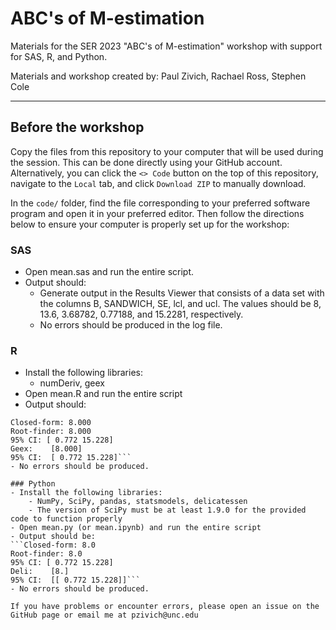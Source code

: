 # ABC's of M-estimation

Materials for the SER 2023 "ABC's of M-estimation" workshop with support for SAS, R, and Python.

Materials and workshop created by: Paul Zivich, Rachael Ross, Stephen Cole

-----------

## Before the workshop

Copy the files from this repository to your computer that will be used during the session. This can be done directly
using your GitHub account. Alternatively, you can click the `<> Code` button on the top of this repository, navigate to
the `Local` tab, and click `Download ZIP` to manually download.

In the `code/` folder, find the file corresponding to your preferred software program and open it in your preferred
editor. Then follow the directions below to ensure your computer is properly set up for the workshop:

### SAS
- Open mean.sas and run the entire script.
- Output should:
    - Generate output in the Results Viewer that consists of a data set with the columns B, SANDWICH, SE, lcl, and ucl.
    The values should be 8, 13.6, 3.68782, 0.77188, and 15.2281, respectively.
    - No errors should be produced in the log file.

### R
- Install the following libraries:
    - numDeriv, geex
- Open mean.R and run the entire script
- Output should:
```Estimated mean
Closed-form: 8.000
Root-finder: 8.000
95% CI: [ 0.772 15.228]
Geex:    [8.000]
95% CI:  [ 0.772 15.228]```
- No errors should be produced.

### Python
- Install the following libraries:
    - NumPy, SciPy, pandas, statsmodels, delicatessen
    - The version of SciPy must be at least 1.9.0 for the provided code to function properly
- Open mean.py (or mean.ipynb) and run the entire script
- Output should be:
```Closed-form: 8.0
Root-finder: 8.0
95% CI: [ 0.772 15.228]
Deli:    [8.]
95% CI:  [[ 0.772 15.228]]```
- No errors should be produced.

If you have problems or encounter errors, please open an issue on the GitHub page or email me at pzivich@unc.edu
